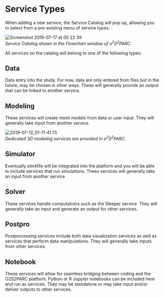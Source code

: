 # Service Types
 
When adding a new service, the Service Catalog will pop up, allowing you to select from a pre-existing menu of service types. 

![Screenshot 2019-07-17 at 00 22 39](https://user-images.githubusercontent.com/32800795/61334023-1884e980-a829-11e9-9f66-fdde0ceaed5d.png) <br/>
*Service Catalog shown in the Flowchart window of o<sup>2</sup>S<sup>2</sup>PARC.*


All services on the catalog will belong to one of the following types:

## Data
Data entry into the study. For now, data are only entered from files but in the future, may be chosen in other ways. These will generally provide an output that can be linked to another service.

## Modeling
These services will create mesh models from data or user input. They will generally take input from another service.

![2019-07-12_01-11-41 (1)](https://user-images.githubusercontent.com/32800795/61091362-2fe75f80-a442-11e9-9ab9-5e7855289d86.gif) <br/>
*Dedicated 3D modeling services are provided in o<sup>2</sup>S<sup>2</sup>PARC.*

## Simulator
Eventually sim4life will be integrated into the platform and you will be able to include services that run simulations. These services will generally take an input from another service

## Solver
These services handle computations such as the Sleeper service. They will generally take an input and generate an output for other services.

## Postpro
Postprocessing services include both data visualization services as well as services that perform data manipulations. They will generally take inputs from other services. 

## Notebook
These services will allow for seamless bridging between coding and the O2S2PARC platform. Python or R Jupyter notebooks can be included here and run as services. They may be standalone or may take input and/or deliver outputs to other services.
